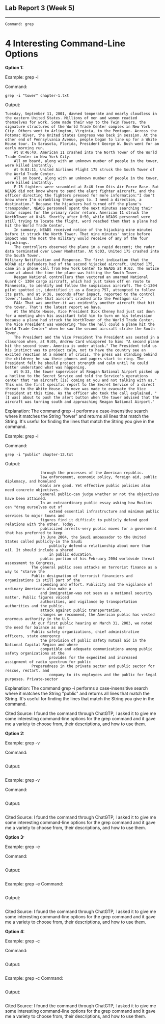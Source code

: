 ## Lab Report 3 (Week 5)
---

``Command: grep``

# 4 Interesting Command-Line Options
**Option 1:**

Example: grep -i

Command:
```
grep -i "tower" chapter-1.txt
```

Output:
```
Tuesday, September 11, 2001, dawned temperate and nearly cloudless in the eastern United States. Millions of men and women readied themselves for work. Some made their way to the Twin Towers, the signature structures of the World Trade Center complex in New York City. Others went to Arlington, Virginia, to the Pentagon. Across the Potomac River, the United States Congress was back in session. At the other end of Pennsylvania Avenue, people began to line up for a White House tour. In Sarasota, Florida, President George W. Bush went for an early morning run.
    At 8:46:40, American 11 crashed into the North Tower of the World Trade Center in New York City.
    All on board, along with an unknown number of people in the tower, were killed instantly.
    At 9:03:11, United Airlines Flight 175 struck the South Tower of the World Trade Center.
    All on board, along with an unknown number of people in the tower, were killed instantly.
    F-15 fighters were scrambled at 8:46 from Otis Air Force Base. But NEADS did not know where to send the alert fighter aircraft, and the officer directing the fighters pressed for more information:"I don't know where I'm scrambling these guys to. I need a direction, a destination." Because the hijackers had turned off the plane's transponder, NEADS personnel spent the next minutes searching their radar scopes for the primary radar return. American 11 struck the NorthTower at 8:46. Shortly after 8:50, while NEADS personnel were still trying to locate the flight, word reached them that a plane had hit the World Trade Center. 
    In summary, NEADS received notice of the hijacking nine minutes before it struck the North Tower. That nine minutes' notice before impact was the most the military would receive of any of the four hijackings. 
    The controllers observed the plane in a rapid descent; the radar data terminated over Lower Manhattan. At 9:03, United 175 crashed into the South Tower.
Military Notification and Response. The first indication that the NORAD air defenders had of the second hijacked aircraft, United 175, came in a phone call from New York Center to NEADS at 9:03. The notice came at about the time the plane was hitting the South Tower.
    Reagan National controllers then vectored an unarmed National Guard C- 130H cargo aircraft, which had just taken off en route to Minnesota, to identify and follow the suspicious aircraft. The C-130H pilot spotted it, identified it as a Boeing 757, attempted to follow its path, and at 9:38, seconds after impact, reported to the control tower:"looks like that aircraft crashed into the Pentagon sir."
    FAA: That was another-it was evidently another aircraft that hit the tower. That's the latest report we have.
    At the White House, Vice President Dick Cheney had just sat down for a meeting when his assistant told him to turn on his television because a plane had struck the NorthTower of the World Trade Center. The Vice President was wondering "how the hell could a plane hit the World Trade Center" when he saw the second aircraft strike the South Tower.
    The President and the Vice President The President was seated in a classroom when, at 9:05, Andrew Card whispered to him: "A second plane hit the second tower. America is under attack." The President told us his instinct was to project calm, not to have the country see an excited reaction at a moment of crisis. The press was standing behind the children; he saw their phones and pagers start to ring. The President felt he should project strength and calm until he could better understand what was happening.
    At 9:33, the tower supervisor at Reagan National Airport picked up a hotline to the Secret Service and told the Service's operations center that "an aircraft [is] coming at you and not talking with us." This was the first specific report to the Secret Service of a direct threat to the White House. No move was made to evacuate the Vice President at this time. As the officer who took the call explained, "[I was] about to push the alert button when the tower advised that the aircraft was turning south and approaching Reagan National Airport."
```

Explanation: The command grep -i performs a case-insensitive search where it matches the String "tower" and returns all lines that match the String. It's useful for finding the lines that match the String you give in the command.

Example: grep -i

Command:
```
grep -i "public" chapter-12.txt
```

Output:
```
                through the processes of the American republic.
                law enforcement, economic policy, foreign aid, public diplomacy, and homeland
                Goals are good. Yet effective public policies also need concrete objectives.
                general public-can judge whether or not the objectives have been attained.
                In an extraordinary public essay asking how Muslims can "drag ourselves out of
                    extend essential infrastructure and minimum public services to major towns and
                figures find it difficult to publicly defend good relations with the other. Today,
                publicized arrests-very public moves for a government that has preferred to keep
                In June 2004, the Saudi ambassador to the United States called publicly-in the Saudi
                    publicly defend-a relationship about more than oil. It should include a shared
                    in public education.
                public portion of his February 2004 worldwide threat assessment to Congress,
            The general public sees attacks on terrorist finance as a way to "starve the
            Public designation of terrorist financiers and organizations is still part of the
                spending and effort. Publicity and the vigilance of ordinary Americans also make a
                and immigration-was not seen as a national security matter. Public figures voiced
                authorities, and vigilance by transportation authorities and the public.
                attack against public transportation.
                changes we recommend, the American public has vested enormous authority in the U.S.
            At our first public hearing on March 31, 2003, we noted the need for balance as our
            Public safety organizations, chief administrative officers, state emergency
                the provision of public safety mutual aid in the National Capital Region and where
                compatible and adequate communications among public safety organizations at the
                    provides for the expedited and increased assignment of radio spectrum for public
            Preparedness in the private sector and public sector for rescue, restart, and
                    company to its employees and the public for legal purposes. Private-sector
```

Explanation: The command grep -i performs a case-insensitive search where it matches the String "public" and returns all lines that match the String. It's useful for finding the lines that match the String you give in the command.

Cited Source: I found the command through ChatGTP, I asked it to give me some interesting command-line options for the grep command and it gave me a variety to choose from, their descriptions, and how to use them.


**Option 2:**

Example: grep -v

Command:
```

```

Output:
```

```


Example: grep -v

Command:
```

```

Output:
```

```

Cited Source: I found the command through ChatGTP, I asked it to give me some interesting command-line options for the grep command and it gave me a variety to choose from, their descriptions, and how to use them.

**Option 3:**

Example: grep -e

Command:
```

```

Output:
```

```


Example: grep -e
Command:
```

```

Output:
```

```

Cited Source: I found the command through ChatGTP, I asked it to give me some interesting command-line options for the grep command and it gave me a variety to choose from, their descriptions, and how to use them.

**Option 4:**

Example: grep -c

Command:
```

```

Output:
```

```


Example: grep -c
Command:
```

```

Output:
```

```

Cited Source: I found the command through ChatGTP, I asked it to give me some interesting command-line options for the grep command and it gave me a variety to choose from, their descriptions, and how to use them.
